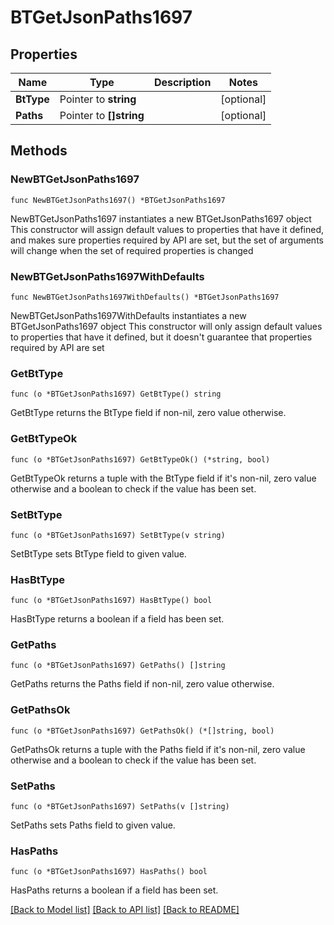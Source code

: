 # BTGetJsonPaths1697

## Properties

Name | Type | Description | Notes
------------ | ------------- | ------------- | -------------
**BtType** | Pointer to **string** |  | [optional] 
**Paths** | Pointer to **[]string** |  | [optional] 

## Methods

### NewBTGetJsonPaths1697

`func NewBTGetJsonPaths1697() *BTGetJsonPaths1697`

NewBTGetJsonPaths1697 instantiates a new BTGetJsonPaths1697 object
This constructor will assign default values to properties that have it defined,
and makes sure properties required by API are set, but the set of arguments
will change when the set of required properties is changed

### NewBTGetJsonPaths1697WithDefaults

`func NewBTGetJsonPaths1697WithDefaults() *BTGetJsonPaths1697`

NewBTGetJsonPaths1697WithDefaults instantiates a new BTGetJsonPaths1697 object
This constructor will only assign default values to properties that have it defined,
but it doesn't guarantee that properties required by API are set

### GetBtType

`func (o *BTGetJsonPaths1697) GetBtType() string`

GetBtType returns the BtType field if non-nil, zero value otherwise.

### GetBtTypeOk

`func (o *BTGetJsonPaths1697) GetBtTypeOk() (*string, bool)`

GetBtTypeOk returns a tuple with the BtType field if it's non-nil, zero value otherwise
and a boolean to check if the value has been set.

### SetBtType

`func (o *BTGetJsonPaths1697) SetBtType(v string)`

SetBtType sets BtType field to given value.

### HasBtType

`func (o *BTGetJsonPaths1697) HasBtType() bool`

HasBtType returns a boolean if a field has been set.

### GetPaths

`func (o *BTGetJsonPaths1697) GetPaths() []string`

GetPaths returns the Paths field if non-nil, zero value otherwise.

### GetPathsOk

`func (o *BTGetJsonPaths1697) GetPathsOk() (*[]string, bool)`

GetPathsOk returns a tuple with the Paths field if it's non-nil, zero value otherwise
and a boolean to check if the value has been set.

### SetPaths

`func (o *BTGetJsonPaths1697) SetPaths(v []string)`

SetPaths sets Paths field to given value.

### HasPaths

`func (o *BTGetJsonPaths1697) HasPaths() bool`

HasPaths returns a boolean if a field has been set.


[[Back to Model list]](../README.md#documentation-for-models) [[Back to API list]](../README.md#documentation-for-api-endpoints) [[Back to README]](../README.md)


